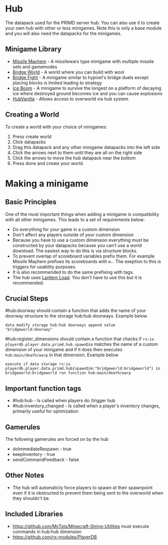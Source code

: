 # Hub
The datapack used for the PRIMD server hub. You can also use it to create your own hub with other or less minigames. Note this is only a base module and you will also need the datapacks for the minigames.

## Minigame Library
* [Missile Mayhem](https://github.com/primd-os/MissileMars) - A missilewars type minigame with multiple missile sets and gamemodes
* [Bridge World](https://github.com/primd-os/BridgeWorld) - A world where you can build with wool
* [Bridge Fight](https://github.com/primd-os/bridgefight) - A minigame similar to hypixel's bridge duels except placing blocks is limited leading to strategy
* [Ice Boom](https://github.com/primd-os/iceexplosion) - A minigame to survive the longest on a platform of decaying ice where destroyed ground becomes ice and you can cause explosions
* [HubVanilla](https://github.com/primd-os/HubVanilla) - Allows access to overworld via hub system

## Creating a World
To create a world with your choice of minigames:
1. Press create world
2. Click datapacks
3. Drag this datapack and any other minigame datapacks into the left side
4. Click the arrows next to them until they are all on the right side 
5. Click the arrows to move the hub datapack near the bottom
6. Press done and create your world.

# Making a minigame
## Basic Principles
One of the most important things when adding a minigame is compatibility with all other minigames. This leads to a set of requirements below:

* Do everything for your game in a custom dimension
* Don't affect any players outside of your custom dimension
* Because you have to use a custom dimension everything must be constructed by your datapacks because you can't use a world download. The easiest way to do this is via structure blocks.
* To prevent overlap of scoreboard variables prefix them. For example Missile Mayhem prefixes its scoreboards with `m.`. The exeption to this is triggers for usability purposes.
* It is also recommended to do the same prefixing with tags.
* The hub uses [Lantern Load](https://github.com/LanternMC/Load). You don't have to use this but it is recommended.
## Crucial Steps
#hub:doorway should contain a function that adds the name of your doorway structure to the storage hub:hub doorways. Example below
```
data modify storage hub:hub doorways append value "bridgeworld:doorway"
```
#hub:register_dimensions should contain a function that checks if `rx:io playerdb.player.data.primd.hub.spawnDim` matches the name of a custom dimension of your minigame and if it does then executes `hub:main/death/warp` in that dimension. Example below
```
execute if data storage rx:io playerdb.player.data.primd.hub{spawnDim:"bridgeworld:bridgeworld"} in bridgeworld:bridgeworld run function hub:main/death/warp
```
## Important function tags
* #hub:hub - Is called when players do /trigger hub
* #hub:inventory_changed - Is called when a player's inventory changes, primarily useful for optimization
## Gamerules
The following gamerules are forced on by the hub
* doImmediateRespawn - true
* keepInventory - true
* sendCommandFeedback - false
## Other Notes
* The hub will automaticly force players to spawn at their spawnpoint even if it is obstructed to prevent them being sent to the overworld when they shouldn't be.
## Included Libraries
* https://github.com/McTsts/Minecraft-String-Utilities must execute commands in hub:hub dimension
* https://github.com/rx-modules/PlayerDB
